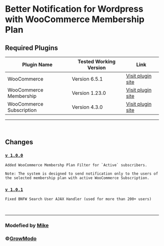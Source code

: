 # Better Notification for Wordpress with WooCommerce Membership Plan

## Required Plugins

| Plugin Name              | Tested Working Version | Link                                                                             |
| ------------------------ | ---------------------- | -------------------------------------------------------------------------------- |
| WooCommerce              | Version 6.5.1          | [Visit plugin site](https://woocommerce.com/)                                    |
| WooCommerce Membership   | Version 1.23.0         | [Visit plugin site](https://woocommerce.com/products/woocommerce-memberships/)   |
| WooCommerce Subscription | Version 4.3.0          | [Visit plugin site](https://woocommerce.com/products/woocommerce-subscriptions/) |

---

<br/>

## Changes

### [`v 1.0.0`](https://github.com/mikesaraus/bnfw_wcmp/releases/tag/v1.0.0)

```
Added WooCommerce Membershp Plan Filter for `Active` subscribers.

Note: The system is designed to send notification only to the users of the selected membership plan with active WooCommerce Subscription.
```

### [`v 1.0.1`](https://github.com/mikesaraus/bnfw_wcmp/releases/tag/v1.0.1)

```
Fixed BNFW Search User AJAX Handler (used for more than 200+ users)
```

<br/>

<hr/>

### Modefied by [Mike](https://github.com/mikesaraus)

### ©[GrowModo](https://growmodo.com)
